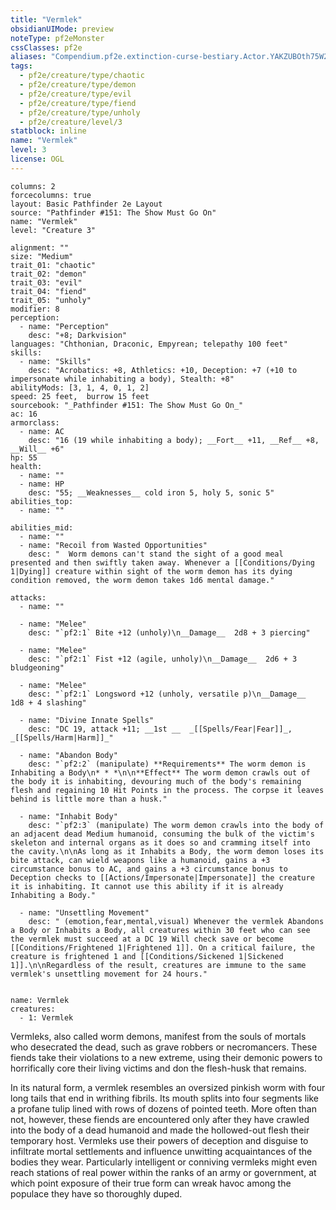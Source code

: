 ```yaml
---
title: "Vermlek"
obsidianUIMode: preview
noteType: pf2eMonster
cssClasses: pf2e
aliases: "Compendium.pf2e.extinction-curse-bestiary.Actor.YAKZUBOth75W2mWT" 
tags:
  - pf2e/creature/type/chaotic
  - pf2e/creature/type/demon
  - pf2e/creature/type/evil
  - pf2e/creature/type/fiend
  - pf2e/creature/type/unholy
  - pf2e/creature/level/3
statblock: inline
name: "Vermlek"
level: 3
license: OGL
---
```


```statblock
columns: 2
forcecolumns: true
layout: Basic Pathfinder 2e Layout
source: "Pathfinder #151: The Show Must Go On"
name: "Vermlek"
level: "Creature 3"

alignment: ""
size: "Medium"
trait_01: "chaotic"
trait_02: "demon"
trait_03: "evil"
trait_04: "fiend"
trait_05: "unholy"
modifier: 8
perception:
  - name: "Perception"
    desc: "+8; Darkvision"
languages: "Chthonian, Draconic, Empyrean; telepathy 100 feet"
skills:
  - name: "Skills"
    desc: "Acrobatics: +8, Athletics: +10, Deception: +7 (+10 to impersonate while inhabiting a body), Stealth: +8"
abilityMods: [3, 1, 4, 0, 1, 2]
speed: 25 feet,  burrow 15 feet
sourcebook: "_Pathfinder #151: The Show Must Go On_"
ac: 16
armorclass:
  - name: AC
    desc: "16 (19 while inhabiting a body); __Fort__ +11, __Ref__ +8, __Will__ +6"
hp: 55
health:
  - name: ""
  - name: HP
    desc: "55; __Weaknesses__ cold iron 5, holy 5, sonic 5"
abilities_top:
  - name: ""

abilities_mid:
  - name: ""
  - name: "Recoil from Wasted Opportunities"
    desc: "  Worm demons can't stand the sight of a good meal presented and then swiftly taken away. Whenever a [[Conditions/Dying 1|Dying]] creature within sight of the worm demon has its dying condition removed, the worm demon takes 1d6 mental damage."

attacks:
  - name: ""

  - name: "Melee"
    desc: "`pf2:1` Bite +12 (unholy)\n__Damage__  2d8 + 3 piercing"

  - name: "Melee"
    desc: "`pf2:1` Fist +12 (agile, unholy)\n__Damage__  2d6 + 3 bludgeoning"

  - name: "Melee"
    desc: "`pf2:1` Longsword +12 (unholy, versatile p)\n__Damage__  1d8 + 4 slashing"

  - name: "Divine Innate Spells"
    desc: "DC 19, attack +11; __1st __  _[[Spells/Fear|Fear]]_, _[[Spells/Harm|Harm]]_"

  - name: "Abandon Body"
    desc: "`pf2:2` (manipulate) **Requirements** The worm demon is Inhabiting a Body\n* * *\n\n**Effect** The worm demon crawls out of the body it is inhabiting, devouring much of the body's remaining flesh and regaining 10 Hit Points in the process. The corpse it leaves behind is little more than a husk."

  - name: "Inhabit Body"
    desc: "`pf2:3` (manipulate) The worm demon crawls into the body of an adjacent dead Medium humanoid, consuming the bulk of the victim's skeleton and internal organs as it does so and cramming itself into the cavity.\n\nAs long as it Inhabits a Body, the worm demon loses its bite attack, can wield weapons like a humanoid, gains a +3 circumstance bonus to AC, and gains a +3 circumstance bonus to Deception checks to [[Actions/Impersonate|Impersonate]] the creature it is inhabiting. It cannot use this ability if it is already Inhabiting a Body."

  - name: "Unsettling Movement"
    desc: " (emotion,fear,mental,visual) Whenever the vermlek Abandons a Body or Inhabits a Body, all creatures within 30 feet who can see the vermlek must succeed at a DC 19 Will check save or become [[Conditions/Frightened 1|Frightened 1]]. On a critical failure, the creature is frightened 1 and [[Conditions/Sickened 1|Sickened 1]].\n\nRegardless of the result, creatures are immune to the same vermlek's unsettling movement for 24 hours."
 
```

```encounter-table
name: Vermlek
creatures:
  - 1: Vermlek
```



Vermleks, also called worm demons, manifest from the souls of mortals who desecrated the dead, such as grave robbers or necromancers. These fiends take their violations to a new extreme, using their demonic powers to horrifically core their living victims and don the flesh-husk that remains.

In its natural form, a vermlek resembles an oversized pinkish worm with four long tails that end in writhing fibrils. Its mouth splits into four segments like a profane tulip lined with rows of dozens of pointed teeth. More often than not, however, these fiends are encountered only after they have crawled into the body of a dead humanoid and made the hollowed-out flesh their temporary host. Vermleks use their powers of deception and disguise to infiltrate mortal settlements and influence unwitting acquaintances of the bodies they wear. Particularly intelligent or conniving vermleks might even reach stations of real power within the ranks of an army or government, at which point exposure of their true form can wreak havoc among the populace they have so thoroughly duped.
